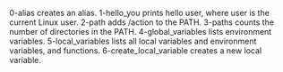 0-alias creates an alias.
1-hello_you prints hello user, where user is the current Linux user.
2-path adds /action to the PATH.
3-paths counts the number of directories in the PATH.
4-global_variables lists environment variables.
5-local_variables lists all local variables and environment variables, and functions.
6-create_local_variable creates a new local variable.
